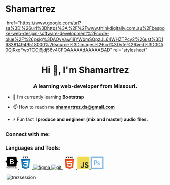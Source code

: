 # Shamartrez
<img> href="https://www.google.com/url?sa%3Di%26url%3Dhttps%3A%2F%2Fwww.thinkdigitally.com.au%2Fbespoke-web-design-software-development%2Fcode-blue%2F%26psig%3DAOvVaw18YWbmSQpzJL64WHZTPcy2%26ust%3D1683814949518000%26source%3Dimages%26cd%3Dvfe%26ved%3D0CA0QjRxqFwoTCOj6jdj56v4CFQAAAAAdAAAAABAD" rel="stylesheet"

<h1 align="center">Hi 👋, I'm Shamartrez</h1>
<h3 align="center">A learning web-developer from Missouri.</h3>

- 🌱 I’m currently learning **Bootstrap**

- 📫 How to reach me **shamartrez.ds@gmail.com**

- ⚡ Fun fact **I produce and engineer (mix and master) audio files.**

<h3 align="left">Connect with me:</h3>
<p align="left">
</p>

<h3 align="left">Languages and Tools:</h3>
<p align="left"> <a href="https://getbootstrap.com" target="_blank" rel="noreferrer"> <img src="https://raw.githubusercontent.com/devicons/devicon/master/icons/bootstrap/bootstrap-plain-wordmark.svg" alt="bootstrap" width="40" height="40"/> </a> <a href="https://www.w3schools.com/css/" target="_blank" rel="noreferrer"> <img src="https://raw.githubusercontent.com/devicons/devicon/master/icons/css3/css3-original-wordmark.svg" alt="css3" width="40" height="40"/> </a> <a href="https://www.figma.com/" target="_blank" rel="noreferrer"> <img src="https://www.vectorlogo.zone/logos/figma/figma-icon.svg" alt="figma" width="40" height="40"/> </a> <a href="https://git-scm.com/" target="_blank" rel="noreferrer"> <img src="https://www.vectorlogo.zone/logos/git-scm/git-scm-icon.svg" alt="git" width="40" height="40"/> </a> <a href="https://www.w3.org/html/" target="_blank" rel="noreferrer"> <img src="https://raw.githubusercontent.com/devicons/devicon/master/icons/html5/html5-original-wordmark.svg" alt="html5" width="40" height="40"/> </a> <a href="https://developer.mozilla.org/en-US/docs/Web/JavaScript" target="_blank" rel="noreferrer"> <img src="https://raw.githubusercontent.com/devicons/devicon/master/icons/javascript/javascript-original.svg" alt="javascript" width="40" height="40"/> </a> <a href="https://www.photoshop.com/en" target="_blank" rel="noreferrer"> <img src="https://raw.githubusercontent.com/devicons/devicon/master/icons/photoshop/photoshop-line.svg" alt="photoshop" width="40" height="40"/> </a> </p>

<p>&nbsp;<img align="center" src="https://github-readme-stats.vercel.app/api?username=trezsession&show_icons=true&locale=en" alt="trezsession" /></p>
